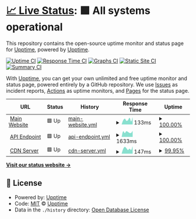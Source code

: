 # [📈 Live Status](https://upptime.github.io/upptime): <!--live status--> **🟩 All systems operational**

This repository contains the open-source uptime monitor and status page for [Upptime](https://upptime.js.org), powered by [Upptime](https://github.com/upptime/upptime).

[![Uptime CI](https://github.com/mbaharip/upptime/workflows/Uptime%20CI/badge.svg)](https://github.com/mbaharip/upptime/actions?query=workflow%3A%22Uptime+CI%22)
[![Response Time CI](https://github.com/mbaharip/upptime/workflows/Response%20Time%20CI/badge.svg)](https://github.com/mbaharip/upptime/actions?query=workflow%3A%22Response+Time+CI%22)
[![Graphs CI](https://github.com/mbaharip/upptime/workflows/Graphs%20CI/badge.svg)](https://github.com/mbaharip/upptime/actions?query=workflow%3A%22Graphs+CI%22)
[![Static Site CI](https://github.com/mbaharip/upptime/workflows/Static%20Site%20CI/badge.svg)](https://github.com/mbaharip/upptime/actions?query=workflow%3A%22Static+Site+CI%22)
[![Summary CI](https://github.com/mbaharip/upptime/workflows/Summary%20CI/badge.svg)](https://github.com/mbaharip/upptime/actions?query=workflow%3A%22Summary+CI%22)

With [Upptime](https://upptime.js.org), you can get your own unlimited and free uptime monitor and status page, powered entirely by a GitHub repository. We use [Issues](https://github.com/upptime/upptime/issues) as incident reports, [Actions](https://github.com/mbaharip/upptime/actions) as uptime monitors, and [Pages](https://upptime.github.io/upptime) for the status page.

<!--start: status pages-->
<!-- This summary is generated by Upptime (https://github.com/upptime/upptime) -->
<!-- Do not edit this manually, your changes will be overwritten -->
<!-- prettier-ignore -->
| URL | Status | History | Response Time | Uptime |
| --- | ------ | ------- | ------------- | ------ |
| <img alt="" src="https://icons.duckduckgo.com/ip3/www.mbaharip.me.ico" height="13"> [Main Website](https://www.mbaharip.me) | 🟩 Up | [main-website.yml](https://github.com/mbahArip/upptime/commits/HEAD/history/main-website.yml) | <details><summary><img alt="Response time graph" src="./graphs/main-website/response-time-week.png" height="20"> 133ms</summary><br><a href="https://status.mbaharip.me/history/main-website"><img alt="Response time 138" src="https://img.shields.io/endpoint?url=https%3A%2F%2Fraw.githubusercontent.com%2FmbahArip%2Fupptime%2FHEAD%2Fapi%2Fmain-website%2Fresponse-time.json"></a><br><a href="https://status.mbaharip.me/history/main-website"><img alt="24-hour response time 193" src="https://img.shields.io/endpoint?url=https%3A%2F%2Fraw.githubusercontent.com%2FmbahArip%2Fupptime%2FHEAD%2Fapi%2Fmain-website%2Fresponse-time-day.json"></a><br><a href="https://status.mbaharip.me/history/main-website"><img alt="7-day response time 133" src="https://img.shields.io/endpoint?url=https%3A%2F%2Fraw.githubusercontent.com%2FmbahArip%2Fupptime%2FHEAD%2Fapi%2Fmain-website%2Fresponse-time-week.json"></a><br><a href="https://status.mbaharip.me/history/main-website"><img alt="30-day response time 136" src="https://img.shields.io/endpoint?url=https%3A%2F%2Fraw.githubusercontent.com%2FmbahArip%2Fupptime%2FHEAD%2Fapi%2Fmain-website%2Fresponse-time-month.json"></a><br><a href="https://status.mbaharip.me/history/main-website"><img alt="1-year response time 138" src="https://img.shields.io/endpoint?url=https%3A%2F%2Fraw.githubusercontent.com%2FmbahArip%2Fupptime%2FHEAD%2Fapi%2Fmain-website%2Fresponse-time-year.json"></a></details> | <details><summary><a href="https://status.mbaharip.me/history/main-website">100.00%</a></summary><a href="https://status.mbaharip.me/history/main-website"><img alt="All-time uptime 100.00%" src="https://img.shields.io/endpoint?url=https%3A%2F%2Fraw.githubusercontent.com%2FmbahArip%2Fupptime%2FHEAD%2Fapi%2Fmain-website%2Fuptime.json"></a><br><a href="https://status.mbaharip.me/history/main-website"><img alt="24-hour uptime 100.00%" src="https://img.shields.io/endpoint?url=https%3A%2F%2Fraw.githubusercontent.com%2FmbahArip%2Fupptime%2FHEAD%2Fapi%2Fmain-website%2Fuptime-day.json"></a><br><a href="https://status.mbaharip.me/history/main-website"><img alt="7-day uptime 100.00%" src="https://img.shields.io/endpoint?url=https%3A%2F%2Fraw.githubusercontent.com%2FmbahArip%2Fupptime%2FHEAD%2Fapi%2Fmain-website%2Fuptime-week.json"></a><br><a href="https://status.mbaharip.me/history/main-website"><img alt="30-day uptime 100.00%" src="https://img.shields.io/endpoint?url=https%3A%2F%2Fraw.githubusercontent.com%2FmbahArip%2Fupptime%2FHEAD%2Fapi%2Fmain-website%2Fuptime-month.json"></a><br><a href="https://status.mbaharip.me/history/main-website"><img alt="1-year uptime 100.00%" src="https://img.shields.io/endpoint?url=https%3A%2F%2Fraw.githubusercontent.com%2FmbahArip%2Fupptime%2FHEAD%2Fapi%2Fmain-website%2Fuptime-year.json"></a></details>
| <img alt="" src="https://icons.duckduckgo.com/ip3/api.mbaharip.me.ico" height="13"> [API Endpoint](https://api.mbaharip.me/server) | 🟩 Up | [api-endpoint.yml](https://github.com/mbahArip/upptime/commits/HEAD/history/api-endpoint.yml) | <details><summary><img alt="Response time graph" src="./graphs/api-endpoint/response-time-week.png" height="20"> 1633ms</summary><br><a href="https://status.mbaharip.me/history/api-endpoint"><img alt="Response time 1668" src="https://img.shields.io/endpoint?url=https%3A%2F%2Fraw.githubusercontent.com%2FmbahArip%2Fupptime%2FHEAD%2Fapi%2Fapi-endpoint%2Fresponse-time.json"></a><br><a href="https://status.mbaharip.me/history/api-endpoint"><img alt="24-hour response time 2002" src="https://img.shields.io/endpoint?url=https%3A%2F%2Fraw.githubusercontent.com%2FmbahArip%2Fupptime%2FHEAD%2Fapi%2Fapi-endpoint%2Fresponse-time-day.json"></a><br><a href="https://status.mbaharip.me/history/api-endpoint"><img alt="7-day response time 1633" src="https://img.shields.io/endpoint?url=https%3A%2F%2Fraw.githubusercontent.com%2FmbahArip%2Fupptime%2FHEAD%2Fapi%2Fapi-endpoint%2Fresponse-time-week.json"></a><br><a href="https://status.mbaharip.me/history/api-endpoint"><img alt="30-day response time 1757" src="https://img.shields.io/endpoint?url=https%3A%2F%2Fraw.githubusercontent.com%2FmbahArip%2Fupptime%2FHEAD%2Fapi%2Fapi-endpoint%2Fresponse-time-month.json"></a><br><a href="https://status.mbaharip.me/history/api-endpoint"><img alt="1-year response time 1668" src="https://img.shields.io/endpoint?url=https%3A%2F%2Fraw.githubusercontent.com%2FmbahArip%2Fupptime%2FHEAD%2Fapi%2Fapi-endpoint%2Fresponse-time-year.json"></a></details> | <details><summary><a href="https://status.mbaharip.me/history/api-endpoint">100.00%</a></summary><a href="https://status.mbaharip.me/history/api-endpoint"><img alt="All-time uptime 100.00%" src="https://img.shields.io/endpoint?url=https%3A%2F%2Fraw.githubusercontent.com%2FmbahArip%2Fupptime%2FHEAD%2Fapi%2Fapi-endpoint%2Fuptime.json"></a><br><a href="https://status.mbaharip.me/history/api-endpoint"><img alt="24-hour uptime 100.00%" src="https://img.shields.io/endpoint?url=https%3A%2F%2Fraw.githubusercontent.com%2FmbahArip%2Fupptime%2FHEAD%2Fapi%2Fapi-endpoint%2Fuptime-day.json"></a><br><a href="https://status.mbaharip.me/history/api-endpoint"><img alt="7-day uptime 100.00%" src="https://img.shields.io/endpoint?url=https%3A%2F%2Fraw.githubusercontent.com%2FmbahArip%2Fupptime%2FHEAD%2Fapi%2Fapi-endpoint%2Fuptime-week.json"></a><br><a href="https://status.mbaharip.me/history/api-endpoint"><img alt="30-day uptime 100.00%" src="https://img.shields.io/endpoint?url=https%3A%2F%2Fraw.githubusercontent.com%2FmbahArip%2Fupptime%2FHEAD%2Fapi%2Fapi-endpoint%2Fuptime-month.json"></a><br><a href="https://status.mbaharip.me/history/api-endpoint"><img alt="1-year uptime 100.00%" src="https://img.shields.io/endpoint?url=https%3A%2F%2Fraw.githubusercontent.com%2FmbahArip%2Fupptime%2FHEAD%2Fapi%2Fapi-endpoint%2Fuptime-year.json"></a></details>
| <img alt="" src="https://icons.duckduckgo.com/ip3/cdn.mbaharip.me.ico" height="13"> [CDN Server](https://cdn.mbaharip.me) | 🟩 Up | [cdn-server.yml](https://github.com/mbahArip/upptime/commits/HEAD/history/cdn-server.yml) | <details><summary><img alt="Response time graph" src="./graphs/cdn-server/response-time-week.png" height="20"> 147ms</summary><br><a href="https://status.mbaharip.me/history/cdn-server"><img alt="Response time 147" src="https://img.shields.io/endpoint?url=https%3A%2F%2Fraw.githubusercontent.com%2FmbahArip%2Fupptime%2FHEAD%2Fapi%2Fcdn-server%2Fresponse-time.json"></a><br><a href="https://status.mbaharip.me/history/cdn-server"><img alt="24-hour response time 197" src="https://img.shields.io/endpoint?url=https%3A%2F%2Fraw.githubusercontent.com%2FmbahArip%2Fupptime%2FHEAD%2Fapi%2Fcdn-server%2Fresponse-time-day.json"></a><br><a href="https://status.mbaharip.me/history/cdn-server"><img alt="7-day response time 147" src="https://img.shields.io/endpoint?url=https%3A%2F%2Fraw.githubusercontent.com%2FmbahArip%2Fupptime%2FHEAD%2Fapi%2Fcdn-server%2Fresponse-time-week.json"></a><br><a href="https://status.mbaharip.me/history/cdn-server"><img alt="30-day response time 164" src="https://img.shields.io/endpoint?url=https%3A%2F%2Fraw.githubusercontent.com%2FmbahArip%2Fupptime%2FHEAD%2Fapi%2Fcdn-server%2Fresponse-time-month.json"></a><br><a href="https://status.mbaharip.me/history/cdn-server"><img alt="1-year response time 147" src="https://img.shields.io/endpoint?url=https%3A%2F%2Fraw.githubusercontent.com%2FmbahArip%2Fupptime%2FHEAD%2Fapi%2Fcdn-server%2Fresponse-time-year.json"></a></details> | <details><summary><a href="https://status.mbaharip.me/history/cdn-server">99.95%</a></summary><a href="https://status.mbaharip.me/history/cdn-server"><img alt="All-time uptime 99.99%" src="https://img.shields.io/endpoint?url=https%3A%2F%2Fraw.githubusercontent.com%2FmbahArip%2Fupptime%2FHEAD%2Fapi%2Fcdn-server%2Fuptime.json"></a><br><a href="https://status.mbaharip.me/history/cdn-server"><img alt="24-hour uptime 99.65%" src="https://img.shields.io/endpoint?url=https%3A%2F%2Fraw.githubusercontent.com%2FmbahArip%2Fupptime%2FHEAD%2Fapi%2Fcdn-server%2Fuptime-day.json"></a><br><a href="https://status.mbaharip.me/history/cdn-server"><img alt="7-day uptime 99.95%" src="https://img.shields.io/endpoint?url=https%3A%2F%2Fraw.githubusercontent.com%2FmbahArip%2Fupptime%2FHEAD%2Fapi%2Fcdn-server%2Fuptime-week.json"></a><br><a href="https://status.mbaharip.me/history/cdn-server"><img alt="30-day uptime 99.99%" src="https://img.shields.io/endpoint?url=https%3A%2F%2Fraw.githubusercontent.com%2FmbahArip%2Fupptime%2FHEAD%2Fapi%2Fcdn-server%2Fuptime-month.json"></a><br><a href="https://status.mbaharip.me/history/cdn-server"><img alt="1-year uptime 99.99%" src="https://img.shields.io/endpoint?url=https%3A%2F%2Fraw.githubusercontent.com%2FmbahArip%2Fupptime%2FHEAD%2Fapi%2Fcdn-server%2Fuptime-year.json"></a></details>

<!--end: status pages-->

[**Visit our status website →**](https://upptime.github.io/upptime)

## 📄 License

- Powered by: [Upptime](https://github.com/upptime/upptime)
- Code: [MIT](./LICENSE) © [Upptime](https://upptime.js.org)
- Data in the `./history` directory: [Open Database License](https://opendatacommons.org/licenses/odbl/1-0/)
